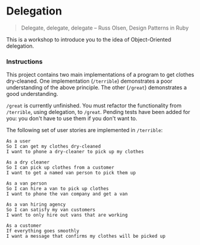 # Delegation

> Delegate, delegate, delegate
> – Russ Olsen, Design Patterns in Ruby

This is a workshop to introduce you to the idea of Object-Oriented delegation.

### Instructions

This project contains two main implementations of a program to get clothes dry-cleaned. One implementation (`/terrible`) demonstrates a poor understanding of the above principle. The other (`/great`) demonstrates a good understanding.

`/great` is currently unfinished. You must refactor the functionality from `/terrible`, using delegation, to `/great`. Pending tests have been added for you: you don't have to use them if you don't want to.

The following set of user stories are implemented in `/terrible`:

```
As a user
So I can get my clothes dry-cleaned
I want to phone a dry-cleaner to pick up my clothes
```

```
As a dry cleaner
So I can pick up clothes from a customer
I want to get a named van person to pick them up
```

```
As a van person
So I can hire a van to pick up clothes
I want to phone the van company and get a van
```

```
As a van hiring agency
So I can satisfy my van customers
I want to only hire out vans that are working
```

```
As a customer
If everything goes smoothly
I want a message that confirms my clothes will be picked up
```
